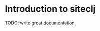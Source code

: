 # Introduction to siteclj

TODO: write [great documentation](http://jacobian.org/writing/what-to-write/)
